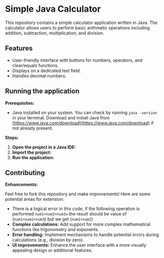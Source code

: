 # Simple Java Calculator

This repository contains a simple calculator application written in Java. The calculator allows users to perform basic arithmetic operations including addition, subtraction, multiplication, and division.

## Features

* User-friendly interface with buttons for numbers, operators, and clear/equals functions.
* Displays on a dedicated text field.
* Handles decimal numbers.

## Running the application

**Prerequisites:**

* Java installed on your system. You can check by running `java -version` in your terminal. Download and install Java from [https://www.java.com/download](https://www.java.com/download) if not already present.

**Steps:**

1. **Open the project in a Java IDE:**
2. **Import the project:**
3. **Run the application:**

## Contributing

**Enhancements:**

Feel free to fork this repository and make improvements! Here are some potential areas for extension:

* There is a logical error in this code, if the following operation is performed `num1+num2+num3=` the result should be value of (`num1+num2+num3`) but we get (`num1+num2`)
* **Complex calculations:** Add support for more complex mathematical functions like trigonometry and exponents.
* **Error handling:** Implement mechanisms to handle potential errors during calculations (e.g., division by zero).
* **UI improvements:** Enhance the user interface with a more visually appealing design or additional features.


